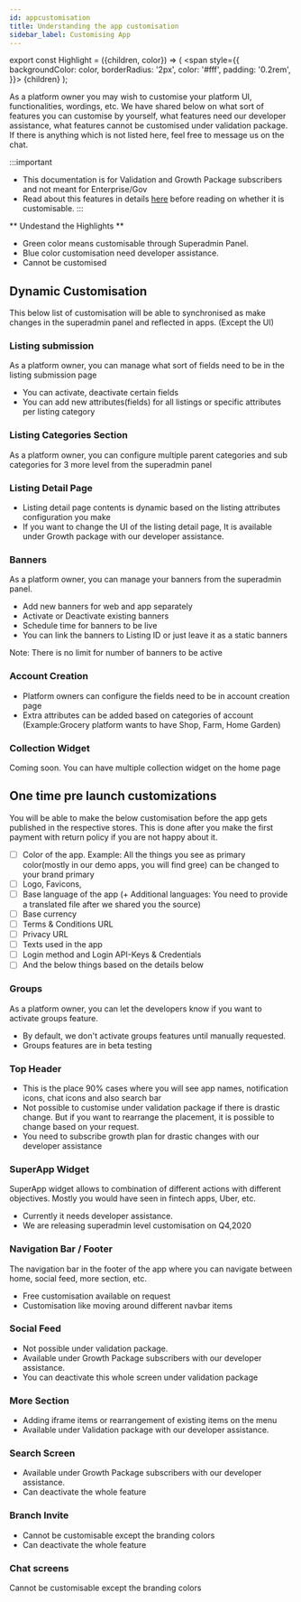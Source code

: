 ```yaml
---
id: appcustomisation
title: Understanding the app customisation
sidebar_label: Customising App
---
```



export const Highlight = ({children, color}) => (
  <span
    style={{
      backgroundColor: color,
      borderRadius: '2px',
      color: '#fff',
      padding: '0.2rem',
    }}>
    {children}
  </span>
);


As a platform owner you may wish to customise your platform UI, functionalities, wordings, etc. We have shared below on what sort of features you can customise by yourself, what features need our developer assistance, what features cannot be customised under validation package. If there is anything which is not listed here, feel free to message us on the chat. 

:::important
- This documentation is for Validation and Growth Package subscribers and not meant for Enterprise/Gov
- Read about this features in details [here](appfeatures.md) before reading on whether it is customisable.
:::

** Undestand the Highlights ** 
- <Highlight color="#25c2a0"> Green color means customisable through Superadmin Panel.  </Highlight> 
- <Highlight color="#1877F2"> Blue color customisation need developer assistance. </Highlight>
- <Highlight color="#fa383e"> Cannot be customised </Highlight>

## Dynamic Customisation 
This below list of customisation will be able to synchronised as make changes in the superadmin panel and reflected in apps. (Except the UI)

### <Highlight color="#25c2a0"> Listing submission </Highlight>
As a platform owner, you can manage what sort of fields need to be in the listing submission page
- You can activate, deactivate certain fields
- You can add new attributes(fields) for all listings or specific attributes per listing category

### <Highlight color="#25c2a0"> Listing Categories Section </Highlight>

As a platform owner, you can configure multiple parent categories and sub categories for 3 more level from the superadmin panel

### <Highlight color="#25c2a0"> Listing Detail Page</Highlight>
- Listing detail page contents is dynamic based on the listing attributes configuration you make
- If you want to change the UI of the listing detail page, It is available under Growth package with our developer assistance.



### <Highlight color="#25c2a0"> Banners  </Highlight>

As a platform owner, you can manage your banners from the superadmin panel. 
- Add new banners for web and app separately
- Activate or Deactivate existing banners
- Schedule time for banners to be live
- You can link the banners to Listing ID or just leave it as a static banners

Note: There is no limit for number of banners to be active



### <Highlight color="#25c2a0"> Account Creation  </Highlight>
- Platform owners can configure the fields need to be in account creation page
- Extra attributes can be added based on categories of account (Example:Grocery platform wants to have Shop, Farm, Home Garden)

### <Highlight color="#25c2a0"> Collection Widget </Highlight>
Coming soon.  You can have multiple collection widget on the home page

## One time pre launch customizations
You will be able to make the below customisation before the app gets published in the respective stores. This is done after you make the first payment with return policy if you are not happy about it. 
- [ ] Color of the app. Example: All the things you see as primary color(mostly in our demo apps, you will find gree) can be changed to your brand primary 
- [ ] Logo, Favicons, 
- [ ] Base language of the app (+ Additional languages: You need to provide a translated file after we shared you the source)
- [ ] Base currency 
- [ ] Terms & Conditions URL
- [ ] Privacy URL 
- [ ] Texts used in the app 
- [ ] Login method and Login API-Keys & Credentials
- [ ] And the below things based on the details below

### <Highlight color="#1877F2"> Groups </Highlight>
As a platform owner, you can let the developers know if you want to activate groups feature.
- By default, we don't activate groups features until manually requested.
- Groups features are in beta testing


### <Highlight color="#fa383e"> Top Header </Highlight>
- This is the place 90% cases where you will see app names, notification icons, chat icons and also search bar
- Not possible to customise under validation package if there is drastic change. But if you want to rearrange the placement, it is possible to change based on your request. 
- You need to subscribe growth plan for drastic changes with our developer assistance
 
### <Highlight color="#1877F2"> SuperApp Widget </Highlight>
SuperApp widget allows to combination of different actions with different objectives. Mostly you would have seen in fintech apps, Uber, etc. 
- Currently it needs developer assistance. 
- We are releasing superadmin level customisation on Q4,2020

### <Highlight color="#1877F2"> Navigation Bar / Footer </Highlight>
The navigation bar in the footer of the app where you can navigate between home, social feed, more section, etc. 
- Free customisation available on request
- Customisation like moving around different navbar items

### <Highlight color="#1877F2"> Social Feed </Highlight>
- Not possible under validation package.
- Available under Growth Package subscribers with our developer assistance.
- You can deactivate this whole screen under validation package

### <Highlight color="#1877F2"> More Section </Highlight>
- Adding iframe items or rearrangement of existing items on the menu 
- Available under Validation package with our developer assistance.

### <Highlight color="#fa383e"> Search Screen </Highlight>
- Available under Growth Package subscribers with our developer assistance.
- Can deactivate the whole feature

### <Highlight color="#fa383e"> Branch Invite </Highlight>
- Cannot be customisable except the branding colors
- Can deactivate the whole feature

### <Highlight color="#fa383e"> Chat screens </Highlight>
Cannot be customisable except the branding colors
